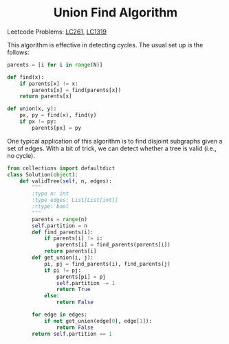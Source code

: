 # <center>Union Find Algorithm</center>

Leetcode Problems: [LC261](https://leetcode.com/problems/graph-valid-tree/), [LC1319](https://leetcode.com/problems/number-of-operations-to-make-network-connected/)  

This algorithm is effective in detecting cycles. The usual set up is the follows: 
```python
parents = [i for i in range(N)]

def find(x):
    if parents[x] != x:
        parents[x] = find(parents[x])
    return parents[x]

def union(x, y):
    px, py = find(x), find(y)
    if px != py:
        parents[px] = py
```

One typical application of this algorithm is to find disjoint subgraphs given a set of edges. With a bit of trick, we can detect whether a tree is valid (i.e., no cycle).
```python
from collections import defaultdict
class Solution(object):
    def validTree(self, n, edges):
        """
        :type n: int
        :type edges: List[List[int]]
        :rtype: bool
        """
        parents = range(n)
        self.partition = n
        def find_parents(i):
            if parents[i] != i:
                parents[i] = find_parents(parents[i])
            return parents[i]
        def get_union(i, j):
            pi, pj = find_parents(i), find_parents(j)
            if pi != pj:
                parents[pi] = pj
                self.partition -= 1
                return True
            else:
                return False

        for edge in edges:
            if not get_union(edge[0], edge[1]):
                return False
        return self.partition == 1
```